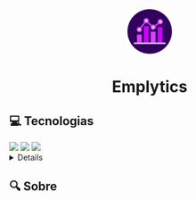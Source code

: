 <div align="center">  
  <a href="https://emplytics.vercel.app/" target="_blank">
    <img src="img/EmpLytics.png" alt="Logo" width="80" height="80">
  </a>
  
  <h1>Emplytics</h1>
</div>

<h2>💻 Tecnologias</h2>
<div>
  <img src="https://img.shields.io/badge/HTML-FFAA00?style=for-the-badge&logo=html5&logoColor=white">
  <img src="https://img.shields.io/badge/CSS-008BFF?&style=for-the-badge&logo=css3&logoColor=white">
  <img src="https://img.shields.io/badge/JavaScript-F7DF1E??&style=for-the-badge&logo=javascript&logoColor=black">
</div>

<details>
  <sumary>🔗 Conteudo</sumary>
</details>

<h2>🔍 Sobre</h2>
